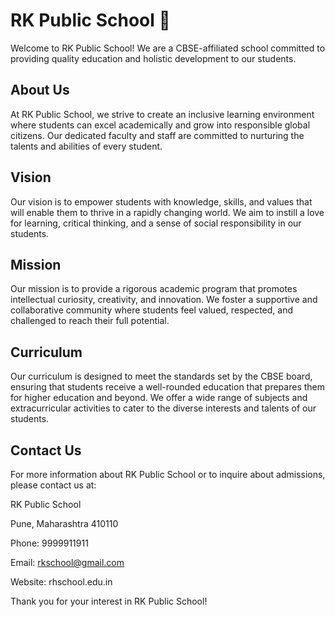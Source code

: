 # RK Public School 🏫

Welcome to RK Public School! We are a CBSE-affiliated school committed to providing quality education and holistic development to our students.

## About Us

At RK Public School, we strive to create an inclusive learning environment where students can excel academically and grow into responsible global citizens. Our dedicated faculty and staff are committed to nurturing the talents and abilities of every student.

## Vision

Our vision is to empower students with knowledge, skills, and values that will enable them to thrive in a rapidly changing world. We aim to instill a love for learning, critical thinking, and a sense of social responsibility in our students.

## Mission

Our mission is to provide a rigorous academic program that promotes intellectual curiosity, creativity, and innovation. We foster a supportive and collaborative community where students feel valued, respected, and challenged to reach their full potential.

## Curriculum

Our curriculum is designed to meet the standards set by the CBSE board, ensuring that students receive a well-rounded education that prepares them for higher education and beyond. We offer a wide range of subjects and extracurricular activities to cater to the diverse interests and talents of our students.

## Contact Us

For more information about RK Public School or to inquire about admissions, please contact us at:

RK Public School

Pune, Maharashtra 410110

Phone: 9999911911

Email: rkschool@gmail.com

Website: rhschool.edu.in

Thank you for your interest in RK Public School!
